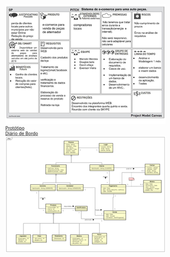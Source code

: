 ![PMC](https://github.com/MarceloMendes94/Autopecas/blob/master/poo2/projectModelCanvas.jpg)<br>
[Protótipo](https://github.com/MarceloMendes94/Autopecas/blob/master/analise/mockup.pdf)<br>
[Diário de Bordo]()<br>
![diagrama de classe](https://github.com/MarceloMendes94/Autopecas/blob/master/analise/diagramaClasses.png)<br>